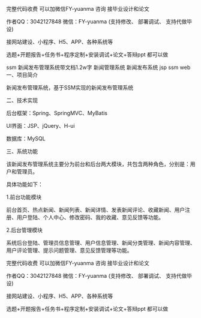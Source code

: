 完整代码收费 可以加微信FY-yuanma 咨询 接毕业设计和论文

作者QQ：3042127848 微信：FY-yuanma (支持修改、 部署调试、 支持代做毕设)

接网站建设、小程序、H5、APP、各种系统等

选题+开题报告+任务书+程序定制+安装调试+论文+答辩ppt 都可以做

ssm 新闻发布管理系统带文档1.2w字  新闻管理系统 新闻发布系统 jsp ssm web
一、项目简介

新闻发布管理系统，基于SSM实现的新闻发布管理系统

二、技术实现

后台框架：Spring、SpringMVC、MyBatis

UI界面：JSP、jQuery、H-ui

数据库：MySQL

三、系统功能

该新闻发布管理系统主要分为前台和后台两大模块，共包含两种角色，分别是：用户和管理员。

具体功能如下：

1.前台功能模块

前台首页、热点新闻、新闻列表、新闻详情、发表新闻评论、收藏新闻、用户注册、用户登陆、个人中心、修改密码、我的收藏、意见反馈等功能。

2.后台管理模块

系统后台登陆、管理员信息管理、用户信息管理、新闻分类管理、新闻内容管理、用户评论管理、提示问题管理、意见反馈管理等功能。


完整代码收费 可以加微信FY-yuanma 咨询 接毕业设计和论文

作者QQ：3042127848 微信：FY-yuanma (支持修改、 部署调试、 支持代做毕设)

接网站建设、小程序、H5、APP、各种系统等

选题+开题报告+任务书+程序定制+安装调试+论文+答辩ppt 都可以做
